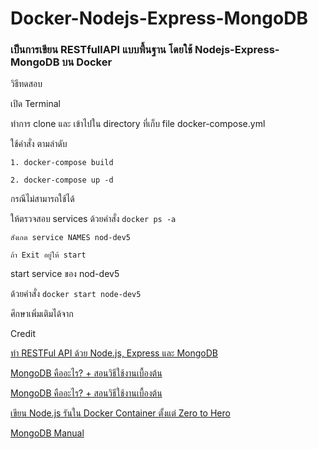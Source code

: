 # Docker-Nodejs-Express-MongoDB
<h3>เป็นการเขียน RESTfullAPI แบบพื้นฐาน โดยใช้ Nodejs-Express-MongoDB บน Docker</h3>
<p>วิธีทดสอบ</p>
<p>เปิด Terminal</p>
<p>ทำการ clone และ เข้าไปใน directory ที่เก็บ file docker-compose.yml</p>
<p>ใช้คำสั่ง ตามลำดับ</p>
<p><code>1. docker-compose build</code></p>
<p><code>2. docker-compose up -d</code></p>
<p>กรณีไม่สามารถใช้ได้</p>
<p>ให้ตรวจสอบ services ด้วยคำสั่ง <code>docker ps -a</code></p>
<p><code>สังเกต service NAMES nod-dev5</code></p>
<p><code>ถ้า Exit อยู่ให้ start</code></p>
<p>start service ของ nod-dev5</p>
<p>ด้วยคำสั่ง <code>docker start node-dev5</code></p>
<p>ศึกษาเพิ่มเติมได้จาก</p>
<p>Credit<p>
<p><a href="https://devahoy.com/posts/restful-api-with-node-js-and-mongodb/">ทำ RESTFul API ด้วย Node.js, Express และ MongoDB</a><p>
<p><a href="https://devahoy.com/posts/getting-started-with-mongodb/">MongoDB คืออะไร? + สอนวิธีใช้งานเบื้องต้น</a><p>
<p><a href="https://devahoy.com/posts/getting-started-with-mongodb/">MongoDB คืออะไร? + สอนวิธีใช้งานเบื้องต้น</a><p>
<p><a href="http://www.artit-k.com/node-js-docker-container-from-zero-hero/">เขียน Node.js รันใน Docker Container ตั้งแต่ Zero to Hero</a><p>
<p><a href="https://docs.mongodb.com/manual/reference/method/db.collection.update/">MongoDB Manual</a><p>
